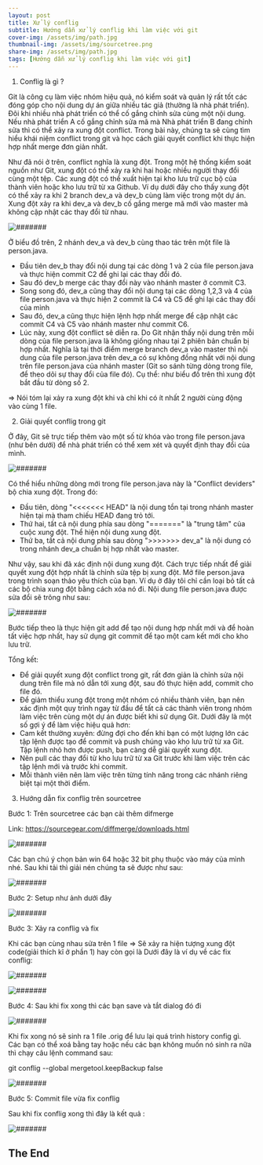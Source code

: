 ```yaml
---
layout: post
title: Xử lý conflig
subtitle: Hướng dẫn xử lý conflig khi làm việc với git
cover-img: /assets/img/path.jpg
thumbnail-img: /assets/img/sourcetree.png
share-img: /assets/img/path.jpg
tags: [Hướng dẫn xử lý conflig khi làm việc với git]
---
```


1. Conflig là gì ?

Git là công cụ làm việc nhóm hiệu quả, nó kiểm soát và quản lý rất tốt các đóng góp cho nội dung dự án giữa nhiều tác giả (thường là nhà phát triển). Đôi khi nhiều nhà phát triển có thể cố gắng chỉnh sửa cùng một nội dung. Nếu nhà phát triển A cố gắng chỉnh sửa mã mà Nhà phát triển B đang chỉnh sửa thì có thể xảy ra xung đột conflict. Trong bài này, chúng ta sẽ cùng tìm hiểu khái niệm conflict trong git và học cách giải quyết conflict khi thực hiện hợp nhất merge đơn giản nhất.

Như đã nói ở trên, conflict nghĩa là xung đột. Trong một hệ thống kiểm soát nguồn như Git, xung đột có thể xảy ra khi hai hoặc nhiều người thay đổi cùng một tệp. Các xung đột có thể xuất hiện tại kho lưu trữ cục bộ của thành viên hoặc kho lưu trữ từ xa Github. Ví dụ dưới đây cho thấy xung đột có thể xảy ra khi 2 branch dev_a và dev_b cùng làm việc trong một dự án. Xung đột xảy ra khi dev_a và dev_b cố gắng merge mã mới vào master mà không cập nhật các thay đổi từ nhau.

![#######](/assets/img/anh49.png) 

Ở biểu đồ trên, 2 nhánh dev_a và dev_b cùng thao tác trên một file là person.java.

- Đầu tiên dev_b thay đổi nội dung tại các dòng 1 và 2 của file person.java và thực hiện commit C2 để ghi lại các thay đổi đó.
- Sau đó dev_b merge các thay đổi này vào nhánh master ở commit C3.
- Song song đó, dev_a cũng thay đổi nội dung tại các dòng 1,2,3 và 4 của file person.java và thực hiện 2 commit là C4 và C5 để ghi lại các thay đổi của mình
- Sau đó, dev_a cũng thực hiện lệnh hợp nhất merge để cập nhật các commit C4 và C5 vào nhánh master như commit C6.
- Lúc này, xung đột conflict sẽ diễn ra. Do Git nhận thấy nội dung trên mỗi dòng của file person.java là không giống nhau tại 2 phiên bản chuẩn bị hợp nhất. Nghĩa là tại thời điểm merge branch dev_a vào master thì nội dung của file person.java trên dev_a có sự không đồng nhất với nội dung trên file person.java của nhánh master (Git so sánh từng dòng trong file, để theo dõi sự thay đổi của file đó). Cụ thể: như biểu đồ trên thì xung đột bắt đầu từ dòng số 2.

=> Nói tóm lại xảy ra xung đột khi và chỉ khi có ít nhất 2 người cùng động vào cùng 1 file.

2. Giải quyết conflig trong git

Ở đây, Git sẽ trực tiếp thêm vào một số từ khóa vào trong file person.java (như bên dưới) để nhà phát triển có thể xem xét và quyết định thay đổi của mình.

![#######](/assets/img/anh50.png) 

Có thể hiểu những dòng mới trong file person.java này là "Conflict deviders" bộ chia xung đột. Trong đó:

- Đầu tiên, dòng "<<<<<<< HEAD" là nội dung tồn tại trong nhánh master hiện tại mà tham chiếu HEAD đang trỏ tới.
- Thứ hai, tất cả nội dung phía sau dòng "=======" là "trung tâm" của cuộc xung đột. Thể hiện nội dung xung đột.
- Thứ ba, tất cả nội dung phía sau dòng ">>>>>>> dev_a" là nội dung có trong nhánh dev_a chuẩn bị hợp nhất vào master.

Như vậy, sau khi đã xác định nội dung xung đột. Cách trực tiếp nhất để giải quyết xung đột hợp nhất là chỉnh sửa tệp bị xung đột. Mở file person.java trong trình soạn thảo yêu thích của bạn. Ví dụ ở đây tôi chỉ cần loại bỏ tất cả các bộ chia xung đột bằng cách xóa nó đi. Nội dung file person.java được sửa đổi sẽ trông như sau:

![#######](/assets/img/anh51.png) 

Bước tiếp theo là thực hiện git add để tạo nội dung hợp nhất mới và để hoàn tất việc hợp nhất, hay sử dụng git commit để tạo một cam kết mới cho kho lưu trữ.

Tổng kết:
- Để giải quyết xung đột conflict trong git, rất đơn giản là chỉnh sửa nội dung trên file mà nó dẫn tới xung đột, sau đó thực hiện add, commit cho file đó.
- Để giảm thiểu xung đột trong một nhóm có nhiều thành viên, bạn nên xác định một quy trình ngay từ đầu để tất cả các thành viên trong nhóm làm việc trên cùng một dự án được biết khi sử dụng Git. Dưới đây là một số gợi ý để làm việc hiệu quả hơn:
- Cam kết thường xuyên: đừng đợi cho đến khi bạn có một lượng lớn các tập lệnh được tạo để commit và push chúng vào kho lưu trữ từ xa Git. Tập lệnh nhỏ hơn được push, bạn càng dễ giải quyết xung đột.
- Nên pull các thay đổi từ kho lưu trữ từ xa Git trước khi làm việc trên các tập lệnh mới và trước khi commit.
- Mỗi thành viên nên làm việc trên từng tính năng trong các nhánh riêng biệt tại một thời điểm.

3. Hướng dẫn fix conflig trên sourcetree

Bước 1: Trên sourcetree các bạn cài thêm difmerge

Link: https://sourcegear.com/diffmerge/downloads.html

![#######](/assets/img/anh52.png) 

Các bạn chú ý chọn bản win 64 hoặc 32 bit phụ thuộc vào máy của mình nhé.
Sau khi tải thì giải nén chúng ta sẽ được như sau:

![#######](/assets/img/anh53.png) 

Bước 2: Setup như ảnh dưới đây

![#######](/assets/img/anh54.png)

Bước 3: Xảy ra conflig và fix

Khi các bạn cùng nhau sửa trên 1 file => Sẽ xảy ra hiện tượng xung đột code(giải thích kĩ ở phần 1) hay còn gọi là
Dưới đây là ví dụ về các fix conflig:

![#######](/assets/img/anh55.png)

![#######](/assets/img/anh56.png)

Bước 4: Sau khi fix xong thì các bạn save và tắt dialog đó đi

![#######](/assets/img/anh57.png)

Khi fix xong nó sẽ sinh ra 1 file .orig để lưu lại quá trình history config gì.
Các bạn có thể xoá bằng tay hoặc nếu các bạn không muốn nó sinh ra nữa thì chạy câu lệnh command sau:

git conflig --global mergetool.keepBackup false

![#######](/assets/img/anh58.png)

Bước 5: Commit file vừa fix conflig

Sau khi fix conflig xong thì đây là kết quả :

![#######](/assets/img/anh59.png)

## The End



